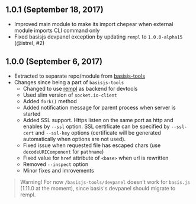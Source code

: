 ## 1.0.1 (September 18, 2017)

- Improved main module to make its import chepear when external module imports CLI command only
- Fixed basisjs devpanel exception by updating `rempl` to `1.0.0-alpha15` (@istrel, #2)

## 1.0.0 (September 6, 2017)

- Extracted to separate repo/module from [basisjs-tools](https://github.com/basisjs/basisjs-tools)
- Changes since being a part of `basisjs-tools`
    - Changed to use [rempl](https://github.com/rempl/rempl) as backend for devtools
    - Used slim version of `socket.io-client`
    - Added `fork()` method
    - Added notification message for parent process when server is started
    - Added SSL support. Https listen on the same port as http and enables by `--ssl` option. SSL certificate can be specified by `--ssl-cert` and `--ssl-key` options (certificate will be generated automatically when options are not used).
    - Fixed issue when requested file has escaped chars (use `decodeURIComponent` for `pathname`)
    - Fixed value for `href` attribute of `<base>` when url is rewritten
    - Removed `--inspect` option
    - Minor fixes and imrovements

> Warning! For now `/basisjs-tools/devpanel` doesn't work for `basis.js` (1.11.0 at the moment), since basis's devpanel should migrate to rempl.
